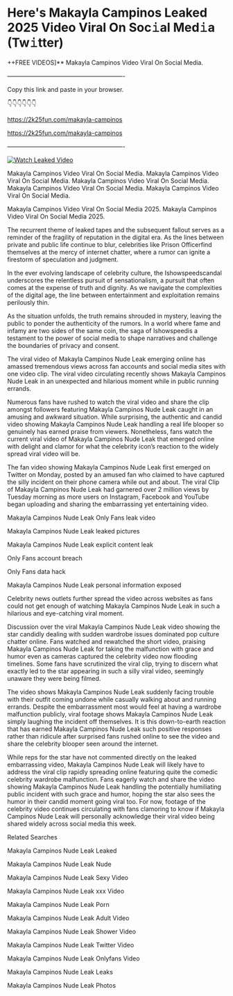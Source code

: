 # Here's Makayla Campinos Leaked 2025 Video Viral On Soc𝚒al Med𝚒a (Tw𝚒tter)

++FREE VIDEOS]** Makayla Campinos Video Viral On Social Media.

———————————————————-

Copy this link and paste in your browser.

👇👇👇👇👇👇

https://2k25fun.com/makayla-campinos

https://2k25fun.com/makayla-campinos

———————————————————-

[![Watch Leaked Video](https://miro.medium.com/v2/resize:fit:828/format:webp/1*cilzJN44JGOrTw9NJCrNHA.gif "Watch Leaked Video")](https://2k25fun.com/makayla-campinos)

Makayla Campinos Video Viral On Social Media. Makayla Campinos Video Viral On Social Media. Makayla Campinos Video Viral On Social Media. Makayla Campinos Video Viral On Social Media. Makayla Campinos Video Viral On Social Media.

Makayla Campinos Video Viral On Social Media 2025. Makayla Campinos Video Viral On Social Media 2025.

The recurrent theme of leaked tapes and the subsequent fallout serves as a reminder of the fragility of reputation in the digital era. As the lines between private and public life continue to blur, celebrities like Prison Officerfind themselves at the mercy of internet chatter, where a rumor can ignite a firestorm of speculation and judgment.

In the ever evolving landscape of celebrity culture, the Ishowspeedscandal underscores the relentless pursuit of sensationalism, a pursuit that often comes at the expense of truth and dignity. As we navigate the complexities of the digital age, the line between entertainment and exploitation remains perilously thin.

As the situation unfolds, the truth remains shrouded in mystery, leaving the public to ponder the authenticity of the rumors. In a world where fame and infamy are two sides of the same coin, the saga of Ishowspeedis a testament to the power of social media to shape narratives and challenge the boundaries of privacy and consent.

The viral video of Makayla Campinos Nude Leak emerging online has amassed tremendous views across fan accounts and social media sites with one video clip. The viral video circulating recently shows Makayla Campinos Nude Leak in an unexpected and hilarious moment while in public running errands.

Numerous fans have rushed to watch the viral video and share the clip amongst followers featuring Makayla Campinos Nude Leak caught in an amusing and awkward situation. While surprising, the authentic and candid video showing Makayla Campinos Nude Leak handling a real life blooper so genuinely has earned praise from viewers. Nonetheless, fans watch the current viral video of Makayla Campinos Nude Leak that emerged online with delight and clamor for what the celebrity icon’s reaction to the widely spread viral video will be.

The fan video showing Makayla Campinos Nude Leak first emerged on Twitter on Monday, posted by an amused fan who claimed to have captured the silly incident on their phone camera while out and about. The viral Clip of Makayla Campinos Nude Leak had garnered over 2 million views by Tuesday morning as more users on Instagram, Facebook and YouTube began uploading and sharing the embarrassing yet entertaining video.

Makayla Campinos Nude Leak Only Fans leak video

Makayla Campinos Nude Leak leaked pictures

Makayla Campinos Nude Leak explicit content leak

Only Fans account breach

Only Fans data hack

Makayla Campinos Nude Leak personal information exposed

Celebrity news outlets further spread the video across websites as fans could not get enough of watching Makayla Campinos Nude Leak in such a hilarious and eye-catching viral moment.

Discussion over the viral Makayla Campinos Nude Leak video showing the star candidly dealing with sudden wardrobe issues dominated pop culture chatter online. Fans watched and rewatched the short video, praising Makayla Campinos Nude Leak for taking the malfunction with grace and humor even as cameras captured the celebrity video now flooding timelines. Some fans have scrutinized the viral clip, trying to discern what exactly led to the star appearing in such a silly viral video, seemingly unaware they were being filmed.

The video shows Makayla Campinos Nude Leak suddenly facing trouble with their outfit coming undone while casually walking about and running errands. Despite the embarrassment most would feel at having a wardrobe malfunction publicly, viral footage shows Makayla Campinos Nude Leak simply laughing the incident off themselves. It is this down-to-earth reaction that has earned Makayla Campinos Nude Leak such positive responses rather than ridicule after surprised fans rushed online to see the video and share the celebrity blooper seen around the internet.

While reps for the star have not commented directly on the leaked embarrassing video, Makayla Campinos Nude Leak will likely have to address the viral clip rapidly spreading online featuring quite the comedic celebrity wardrobe malfunction. Fans eagerly watch and share the video showing Makayla Campinos Nude Leak handling the potentially humiliating public incident with such grace and humor, hoping the star also sees the humor in their candid moment going viral too. For now, footage of the celebrity video continues circulating with fans clamoring to know if Makayla Campinos Nude Leak will personally acknowledge their viral video being shared widely across social media this week.

Related Searches

Makayla Campinos Nude Leak Leaked

Makayla Campinos Nude Leak Nude

Makayla Campinos Nude Leak Sexy Video

Makayla Campinos Nude Leak xxx Video

Makayla Campinos Nude Leak Porn

Makayla Campinos Nude Leak Adult Video

Makayla Campinos Nude Leak Shower Video

Makayla Campinos Nude Leak Twitter Video

Makayla Campinos Nude Leak Onlyfans Video

Makayla Campinos Nude Leak Leaks

Makayla Campinos Nude Leak Photos